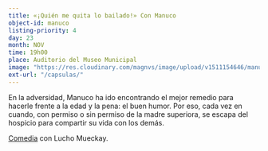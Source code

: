 ```yaml
---
title: «¡Quién me quita lo bailado!» Con Manuco
object-id: manuco
listing-priority: 4
day: 23
month: NOV
time: 19h00
place: Auditorio del Museo Municipal
image: "https://res.cloudinary.com/magnvs/image/upload/v1511154646/manuco_kekkyy.jpg"
ext-url: "/capsulas/"
---
```


En la adversidad, Manuco ha ido encontrando el mejor remedio para hacerle frente a la edad y la pena: el buen humor. Por eso, cada vez en cuando, con permiso o sin permiso de la madre superiora, se escapa  del hospicio para compartir su vida con los demás.

<u>Comedia</u> con Lucho Mueckay.
